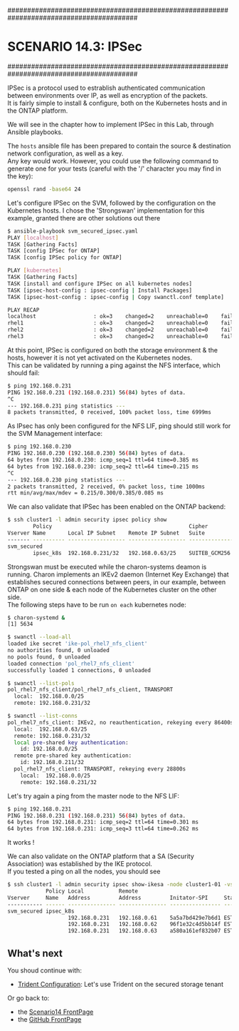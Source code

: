 #########################################################################################
# SCENARIO 14.3: IPSec
#########################################################################################  

IPSec is a protocol used to estrablish authenticated communication between environments over IP, as well as encryption of the packets.  
It is fairly simple to install & configure, both on the Kubernetes hosts and in the ONTAP platform.  

We will see in the chapter how to implement IPSec in this Lab, through Ansible playbooks.  

The `hosts` ansible file has been prepared to contain the source & destination network configuration, as well as a key.  
Any key would work. However, you could use the following command to generate one for your tests (careful with the '/' character you may find in the key):
```bash
openssl rand -base64 24
```

Let's configure IPSec on the SVM, followed by the configuration on the Kubernetes hosts. I chose the 'Strongswan' implementation for this example, granted there are other solutions out there
```bash
$ ansible-playbook svm_secured_ipsec.yaml
PLAY [localhost]
TASK [Gathering Facts]
TASK [config IPSec for ONTAP] 
TASK [config IPSec policy for ONTAP]

PLAY [kubernetes]
TASK [Gathering Facts]
TASK [install and configure IPSec on all kubernetes nodes]
TASK [ipsec-host-config : ipsec-config | Install Packages] 
TASK [ipsec-host-config : ipsec-config | Copy swanctl.conf template] 

PLAY RECAP 
localhost                  : ok=3    changed=2    unreachable=0    failed=0    skipped=0    rescued=0    ignored=0
rhel1                      : ok=3    changed=2    unreachable=0    failed=0    skipped=0    rescued=0    ignored=0
rhel2                      : ok=3    changed=2    unreachable=0    failed=0    skipped=0    rescued=0    ignored=0
rhel3                      : ok=3    changed=2    unreachable=0    failed=0    skipped=0    rescued=0    ignored=0
```

At this point, IPSec is configured on both the storage environment & the hosts, however it is not yet activated on the Kubernetes nodes.  
This can be validated by running a ping against the NFS interface, which should fail:
```bash
$ ping 192.168.0.231
PING 192.168.0.231 (192.168.0.231) 56(84) bytes of data.
^C
--- 192.168.0.231 ping statistics ---
8 packets transmitted, 0 received, 100% packet loss, time 6999ms
```

As IPsec has only been configured for the NFS LIF, ping should still work for the SVM Management interface:
```bash
$ ping 192.168.0.230
PING 192.168.0.230 (192.168.0.230) 56(84) bytes of data.
64 bytes from 192.168.0.230: icmp_seq=1 ttl=64 time=0.385 ms
64 bytes from 192.168.0.230: icmp_seq=2 ttl=64 time=0.215 ms
^C
--- 192.168.0.230 ping statistics ---
2 packets transmitted, 2 received, 0% packet loss, time 1000ms
rtt min/avg/max/mdev = 0.215/0.300/0.385/0.085 ms
```

We can also validate that IPSec has been enabled on the ONTAP backend:
```bash
$ ssh cluster1 -l admin security ipsec policy show
        Policy                                           Cipher
Vserver Name       Local IP Subnet    Remote IP Subnet   Suite          Action
------- ---------- ------------------ ------------------ -------------- -------
svm_secured
        ipsec_k8s  192.168.0.231/32   192.168.0.63/25    SUITEB_GCM256  ESP_TRA
```

Strongswan must be executed while the charon-systems deamon is running. Charon implements an IKEv2 daemon (Internet Key Exchange) that establishes secured connections between peers, in our example, between ONTAP on one side & each node of the Kubernetes cluster on the other side.  
The following steps have to be run `on each` kubernetes node: 
```bash
$ charon-systemd &
[1] 5634

$ swanctl --load-all
loaded ike secret 'ike-pol_rhel7_nfs_client'
no authorities found, 0 unloaded
no pools found, 0 unloaded
loaded connection 'pol_rhel7_nfs_client'
successfully loaded 1 connections, 0 unloaded

$ swanctl --list-pols
pol_rhel7_nfs_client/pol_rhel7_nfs_client, TRANSPORT
  local:  192.168.0.0/25
  remote: 192.168.0.231/32

$ swanctl --list-conns
pol_rhel7_nfs_client: IKEv2, no reauthentication, rekeying every 86400s
  local:  192.168.0.63/25
  remote: 192.168.0.231/32
  local pre-shared key authentication:
    id: 192.168.0.0/25
  remote pre-shared key authentication:
    id: 192.168.0.211/32
  pol_rhel7_nfs_client: TRANSPORT, rekeying every 28800s
    local:  192.168.0.0/25
    remote: 192.168.0.231/32
```

Let's try again a ping from the master node to the NFS LIF:
```bash
$ ping 192.168.0.231
PING 192.168.0.231 (192.168.0.231) 56(84) bytes of data.
64 bytes from 192.168.0.231: icmp_seq=2 ttl=64 time=0.301 ms
64 bytes from 192.168.0.231: icmp_seq=3 ttl=64 time=0.262 ms
```

It works !

We can also validate on the ONTAP platform that a SA (Security Association) was established by the IKE protocol.  
If you tested a ping on all the nodes, you should see  
```bash
$ ssh cluster1 -l admin security ipsec show-ikesa -node cluster1-01 -vserver svm_secured
            Policy Local           Remote
Vserver     Name   Address         Address         Initator-SPI     State
----------- ------ --------------- --------------- ---------------- -----------
svm_secured ipsec_k8s
                   192.168.0.231   192.168.0.61    5a5a7bd429e7b6d1 ESTABLISHED
                   192.168.0.231   192.168.0.62    96f1e32c4d5bb14f ESTABLISHED
                   192.168.0.231   192.168.0.63    a580a161ef832b07 ESTABLISHED
```

## What's next

You shoud continue with:  
- [Trident Configuration](../4_Trident_Configuration): Let's use Trident on the secured storage tenant  

Or go back to:  
- the [Scenario14 FrontPage](../)
- the [GitHub FrontPage](https://github.com/YvosOnTheHub/LabNetApp)


